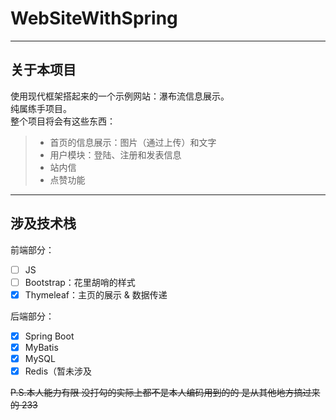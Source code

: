 # WebSiteWithSpring

-----------

## 关于本项目
使用现代框架搭起来的一个示例网站：瀑布流信息展示。  
纯属练手项目。  
整个项目将会有这些东西：
> * 首页的信息展示：图片（通过上传）和文字
> * 用户模块：登陆、注册和发表信息
> * 站内信
> * 点赞功能

-----------

## 涉及技术栈
  
前端部分：

- [ ] JS
- [ ] Bootstrap：花里胡哨的样式
- [x] Thymeleaf：主页的展示 & 数据传递

后端部分：

- [x] Spring Boot
- [x] MyBatis
- [x] MySQL
- [x] Redis（暂未涉及

~~P.S.本人能力有限 没打勾的实际上都不是本人编码用到的的 是从其他地方搞过来的 233~~
